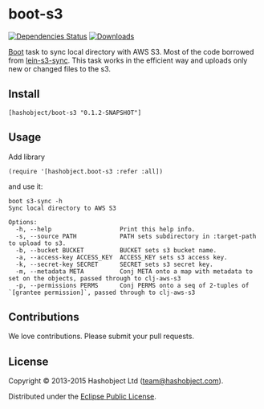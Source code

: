 # boot-s3

[![Dependencies Status](https://jarkeeper.com/hashobject/boot-s3/status.svg)](https://jarkeeper.com/hashobject/boot-s3)
[![Downloads](https://jarkeeper.com/hashobject/boot-s3/downloads.svg)](https://jarkeeper.com/hashobject/boot-s3)

[Boot](http://boot-clj.com/) task to sync local directory with AWS S3.
Most of the code borrowed from [lein-s3-sync](https://github.com/kanej/lein-s3-sync).
This task works in the efficient way and uploads only new or changed files to the s3.

## Install

```
[hashobject/boot-s3 "0.1.2-SNAPSHOT"]
```

## Usage

Add library
```
(require '[hashobject.boot-s3 :refer :all])
```
and use it:

```
boot s3-sync -h
Sync local directory to AWS S3

Options:
  -h, --help                   Print this help info.
  -s, --source PATH            PATH sets subdirectory in :target-path to upload to s3.
  -b, --bucket BUCKET          BUCKET sets s3 bucket name.
  -a, --access-key ACCESS_KEY  ACCESS_KEY sets s3 access key.
  -k, --secret-key SECRET      SECRET sets s3 secret key.
  -m, --metadata META          Conj META onto a map with metadata to set on the objects, passed through to clj-aws-s3
  -p, --permissions PERMS      Conj PERMS onto a seq of 2-tuples of `[grantee permission]`, passed through to clj-aws-s3
```

## Contributions

We love contributions. Please submit your pull requests.


## License

Copyright © 2013-2015 Hashobject Ltd (team@hashobject.com).

Distributed under the [Eclipse Public License](http://opensource.org/licenses/eclipse-1.0).
